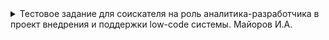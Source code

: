 <details><summary>Тестовое задание для соискателя на роль аналитика-разработчика в проект внедрения и поддержки low-code системы. Майоров И.А.</summary>

**##1. Описать перечень входных данных в предложенном формате##**

Перечень входных данных описан в Таб. 1

Таблица 1 - Описание входных данных

| Атрибут | Тип данных | Обязательный? | Описание |
| --- | --- | --- | --- |
| Адрес электронной почты | Строка | Да | Адрес электронной почтыдля подтверждениярегистрации и отправкипригласительных билетов |
| Контактный номер телефона | Строка | Нет | Телефон для связи сзарегистрированнымпосетителем |
| Имя | Строка | Да | Имя зарегистрированногоПосетителя для обращения к нему |
| Фамилия | Строка | Да | Фамилия зарегистрированногопосетителя для обращения к нему |
| Компания | Строка | Нет | Информация о компании, в которой работает зарегистрированныйпосетитель для выборки в CRM |
| Роль в проектах | Строка | Нет | Доп. информация о роли в проектах, над которыми работал зарегистрированныйпосетитель |
| Название мероприятия | Датавремя | Да | Название мероприятия для фильтрации в CRM |
| Дата проведения мероприятия | Датавремя | Да | Дата проведения мероприятия для фильтрации в CRM |

**2. Описать перечень выходных данных в предложенном формате**

Перечень выходных данных описан в Таб. 2

Таблица 2 - Описание выходных данных

| Атрибут | Тип данных | Обязательный? | Описание |
| --- | --- | --- | --- |
| Адрес электронной почты | Строка | Да | Адрес электронной почтыдля подтверждениярегистрации и отправкипригласительных билетов |
| Имя | Строка | Да | Имя зарегистрированногопосетителя для обращения к нему |
| Фамилия | Строка | Да | Фамилия зарегистрированногопосетителя для обращения к нему |
| Контактный номер телефона | Строка | Нет | Телефон для связи сзарегистрированнымпосетителем |
| Название мероприятия | Датавремя | Да | Название мероприятия для фильтрации в CRM |
| Дата проведения мероприятия | Датавремя | Да | Дата проведения мероприятия для фильтрации в CRM |
| Дата и время регистрации заявки | Датавремя | Да | Дата и время регистрации заявки для выборки в CRM |
| Компания | Строка | Нет | Информация о компании, в которой работает зарегистрированныйпосетитель для выборки в CRM |
| Статус заявки | Логический | Да | Подтверждена/отклонена для выборки по статусу в CRM |

**3. Разработать диаграмму взаимодействия участников процесса**

![Диаграмма](img/diag.png)

**4. Описать алгоритм работы микросервиса**

Пользователь заполняет поля ввода вебформы и по нажатию кнопки "Отправить" микросервис получает данные и делает запрос в CRM, например, с помощью HTTP, в котором проверяет:

1. Наличие электронной почты на определенном мероприятии в CRM. Если данные уже присутствуют в системе CRM, то микросервис возвращает в Web-форму следующее сообщение: "_Вы уже были зарегистрированы на мероприятие. Вся информация направлена вам на адрес электронной почты. Если письмо не дошло, проверьте папку "спам" на сервере или свяжитесь с организаторами_".
2. Если данные электронный почты отсутствуют в системе CRM, то микросервис делает запрос со второй проверкой, где получает количество зарегистрированных заявок и в случае превышения установленного лимита микросервис отправляет данные, описанные в таб. 2, и статус заявки – "отклонена" в систему CRM, а также возвращает в Web-форму следующее сообщение: "_К сожалению, кол-во свободных мест закончилось, мы не можем вас зарегистрировать на мероприятие_".
3. Если проверка 1 и 2 не прошли, то микросервис отправляет данные, описанные в таб. 2, и статус заявки – "подтверждена" в систему CRM, а также возвращает в Web-форму следующее сообщение: "_Вы успешно зарегистрированы на мероприятие, подробная информация направлена вам на электронную почту_".
</details>
